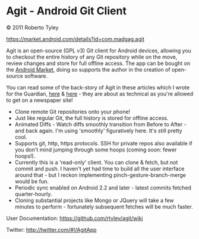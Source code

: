 Agit - Android Git Client  
=========================

© 2011 Roberto Tyley

https://market.android.com/details?id=com.madgag.agit

Agit is an open-source (GPL v3) Git client for Android devices, allowing you to checkout the entire history of any Git repository while on the move, review changes and store for full offline access. The app can be bought on the [Android Market](https://market.android.com/details?id=com.madgag.agit), doing so supports the author in the creation of open-source software.

You can read some of the back-story of Agit in these articles which I wrote for the Guardian, [here](http://www.guardian.co.uk/info/developer-blog/2011/jul/27/android-git-client) & [here](http://www.guardian.co.uk/info/developer-blog/2011/jul/28/android-zero-byte-killer) - they are about as technical as you're allowed to get on a newspaper site!

 - Clone remote Git repositories onto your phone!
 - Just like regular Git, the full history is stored for offline access.
 - Animated Diffs - Watch diffs smoothly transition from Before to After - and back again. I'm using 'smoothly' figuratively here. It's still pretty cool.
 - Supports git, http, https protocols. SSH for private repos  also available if you don't mind jumping through some hoops (coming soon: fewer hoops!).
 - Currently this is a 'read-only' client. You can clone & fetch, but not commit and push. I haven't yet had time to build all the user interface around that - but I reckon implementing pinch-gesture-branch-merge would be fun.
 - Periodic sync enabled on Android 2.2 and later - latest commits fetched quarter-hourly.
 - Cloning substantial projects like Mongo or JQuery will take a few minutes to perform - fortunately subsequent fetches will be much faster.


User Documentation: https://github.com/rtyley/agit/wiki

Twitter: http://twitter.com/#!/AgitApp

